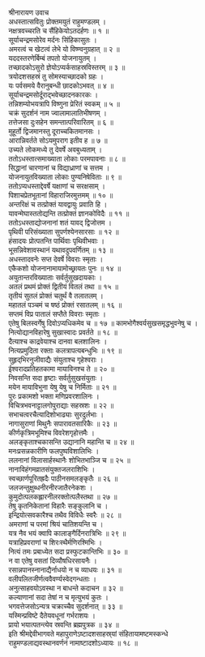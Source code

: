 श्रीनारायण उवाच  
अधस्तात्सवितुः प्रोक्तमयुतं राहुमण्डलम् ।  
नक्षत्रवच्चरति च सैंहिकेयोऽतदर्हणः ॥ १ ॥  
सूर्याचन्द्रमसोरेव मर्दनः सिंहिकासुतः ।  
अमरत्वं च खेटत्वं लेभे यो विष्ण्वनुग्रहात् ॥ २ ॥  
यददस्तरणेर्बिम्बं तपतो योजनायुतम् ।  
तच्छादकोऽसुरो ज्ञेयोऽप्यर्कसाहस्रविस्तरम् ॥ ३ ॥  
त्रयोदशसहस्रं तु सोमस्याच्छादको ग्रहः ।  
यः पर्वसमये वैरानुबन्धी छादकोऽभवत् ॥ ४ ॥  
सूर्याचन्द्रमसोर्दूराद्भवेच्छादनकारकः ।  
तन्निशम्योभयत्रापि विष्णुना प्रेरितं स्वकम् ॥ ५ ॥  
चक्रं सुदर्शनं नाम ज्वालामालातिभीषणम् ।  
तत्तेजसा दुःसहेन समन्तात्परिवारितम् ॥ ६ ॥  
मुहूर्तो द्विजमानस्तु दूराच्चकितमानसः ।  
आरान्निवर्तते सोऽयमुपराग इतीव ह ॥ ७ ॥  
उच्यते लोकमध्ये तु देवर्षे अवबुध्यताम् ।  
ततोऽधस्तात्समाख्याता लोकाः परमपावनाः ॥ ८ ॥  
सिद्धानां चारणानां च विद्याध्राणां च सत्तम ।  
योजनायुतविख्याता लोकाः पुण्यनिषेविताः ॥ ९ ॥  
ततोऽप्यधस्ताद्देवर्षे यक्षाणां च सरक्षसाम् ।  
पिशाचप्रेतभूतानां विहाराजिरमुत्तमम् ॥ १० ॥  
अन्तरिक्षं च तत्प्रोक्तं यावद्वायुः प्रवाति हि ।  
यावन्मेघास्ततोद्यन्ति तत्प्रोक्तं ज्ञानकोविदैः ॥ ११ ॥  
ततोऽधस्ताद्योजनानां शतं यावद्‌ द्विजोत्तम ।  
पृथिवी परिसंख्याता सुपर्णश्येनसारसाः ॥ १२ ॥  
हंसादयः प्रोत्पतन्ति पार्थिवाः पृथिवीभवाः ।  
भूसन्निवेशावस्थानं यथावदुपवर्णितम् ॥ १३ ॥  
अधस्तादवनेः सप्त देवर्षे विवराः स्मृताः ।  
एकैकशो योजनानामायामोच्छ्रायतः पुनः ॥ १४ ॥  
अयुतान्तरविख्याताः सर्वर्तुसुखदायकाः ।  
अतलं प्रथमं प्रोक्तं द्वितीयं वितलं तथा ॥ १५ ॥  
तृतीयं सुतलं प्रोक्तं चतुर्थं वै तलातलम् ।  
महातलं पञ्चमं च षष्ठं प्रोक्तं रसातलम् ॥ १६ ॥  
सप्तमं विप्र पातालं सप्तैते विवराः स्मृताः ।  
एतेषु बिलस्वर्गेषु दिवोऽप्यधिकमेव च ॥ १७ ॥
कामभोगैश्वर्यसुखसमृद्धभुवनेषु च ।  
नित्योद्यानविहारेषु सुखास्वादः प्रवर्तते ॥ १८ ॥  
दैत्याश्च काद्रवेयाश्च दानवा बलशालिनः ।  
नित्यप्रमुदिता रक्ताः कलत्रापत्यबन्धुभिः ॥ १९ ॥  
सुहृद्‌भिरनुजीवाद्यैः संयुताश्च गृहेश्वराः ।  
ईश्वरादप्रतिहतकामा मायाविनश्च ते ॥ २० ॥  
निवसन्ति सदा हृष्टाः सर्वर्तुसुखसंयुताः ।  
मयेन मायाविभुना येषु येषु च निर्मिताः ॥ २१ ॥  
पुरः प्रकामशो भक्ता मणिप्रवरशालिनः ।  
विचित्रभवनाट्टालगोपुराद्याः सहस्रशः ॥ २२ ॥  
सभाचत्वरचैत्यादिशोभाढ्याः सुरदुर्लभाः ।  
नागासुराणां मिथुनैः सपारावतसारिकैः ॥ २३ ॥  
कीर्णकृत्रिमभूमिश्च विवरेशगृहोत्तमैः ।  
अलङ्कृताश्चकासन्ति उद्यानानि महान्ति च ॥ २४ ॥  
मनःप्रसन्नकारीणि फलपुष्पविशालिभिः ।  
ललनानां विलासार्हस्थानैः शोभितभाञ्जि च ॥ २५ ॥  
नानाविहंगमव्रातसंयुक्तजलराशिभिः ।  
स्वच्छार्णपूरितह्रदैः पाठीनसमलङ्कृतैः ॥ २६ ॥  
जलजन्तुक्षुब्धनीरनीरजातैरनेकशः ।  
कुमुदोत्पलकह्लारनीलरक्तोत्पलैस्तथा ॥ २७ ॥  
तेषु कृतनिकेतानां विहारैः सङ्कुलानि च ।  
इन्द्रियोत्सवकारैश्च तथैव विविधैः स्वरैः ॥ २८ ॥  
अमराणां च परमां श्रियं चातिशयन्ति च ।  
यत्र नैव भयं क्वापि कालाङ्गैर्दिनरात्रिभिः ॥ २९ ॥  
यत्राहिप्रवराणां च शिरःस्थैर्मणिरश्मिभिः ।  
नित्यं तमः प्रबाध्येत सदा प्रस्फुटकान्तिभिः ॥ ३० ॥  
न वा एतेषु वसतां दिव्यौषधिरसायनैः ।  
रसान्नपानस्नानाद्यैर्नाधयो न च व्याधयः ॥ ३१ ॥  
वलीपलितजीर्णत्ववैवर्ण्यस्वेदगन्धताः ।  
अनुत्साहवयोऽवस्था न बाधन्ते कदाचन ॥ ३२ ॥  
कल्याणानां सदा तेषां न च मृत्युभयं कुतः ।  
भगवत्तेजसोऽन्यत्र चक्राच्चैव सुदर्शनात् ॥ ३३ ॥  
यस्मिन्प्रविष्टे दैतेयवधूनां गर्भराशयः ।  
प्रायो भयात्पतन्त्येव स्रवन्ति ब्रह्मपुत्रक ॥ ३४ ॥  
इति श्रीमद्देवीभागवते महापुराणेऽष्टादशसाहस्र्यां संहितायामष्टमस्कन्धे  
राहुमण्डलाद्यवस्थानवर्णनं नामाष्टादशोऽध्यायः ॥ १८ ॥
